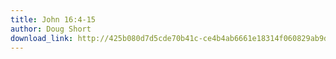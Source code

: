 ```yaml
---
title: John 16:4-15
author: Doug Short
download_link: http://425b080d7d5cde70b41c-ce4b4ab6661e18314f060829ab9d3455.r81.cf2.rackcdn.com/2013-07-07-john_16_4_15.mp3
---
```

